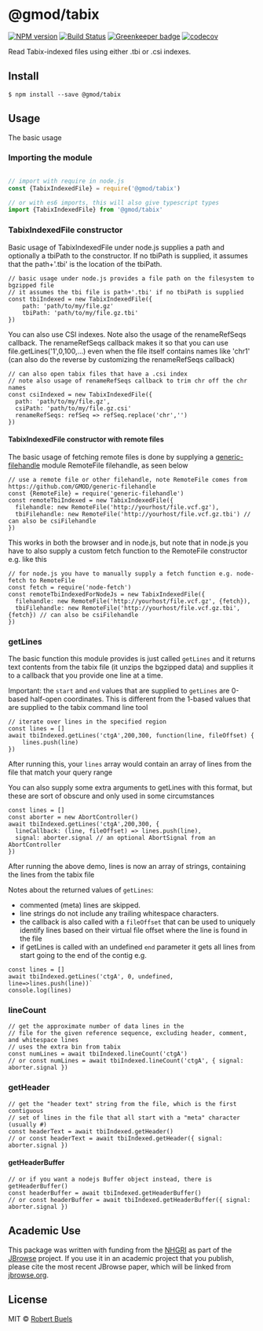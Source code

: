 # @gmod/tabix

[![NPM version](https://img.shields.io/npm/v/@gmod/tabix.svg?style=flat-square)](https://npmjs.org/package/@gmod/tabix)
[![Build Status](https://img.shields.io/travis/GMOD/tabix-js/master.svg?style=flat-square)](https://travis-ci.org/GMOD/tabix-js)
[![Greenkeeper badge](https://badges.greenkeeper.io/GMOD/tabix-js.svg)](https://greenkeeper.io/)
[![codecov](https://codecov.io/gh/GMOD/tabix-js/branch/master/graph/badge.svg)](https://codecov.io/gh/GMOD/tabix-js)


Read Tabix-indexed files using either .tbi or .csi indexes.

## Install

    $ npm install --save @gmod/tabix

## Usage

The basic usage


### Importing the module

```js

// import with require in node.js
const {TabixIndexedFile} = require('@gmod/tabix')

// or with es6 imports, this will also give typescript types
import {TabixIndexedFile} from '@gmod/tabix'
```


### TabixIndexedFile constructor


Basic usage of TabixIndexedFile under node.js supplies a path and optionally a tbiPath to the constructor. If no tbiPath is supplied, it assumes that the path+'.tbi' is the location of the tbiPath.

```
// basic usage under node.js provides a file path on the filesystem to bgzipped file
// it assumes the tbi file is path+'.tbi' if no tbiPath is supplied
const tbiIndexed = new TabixIndexedFile({
    path: 'path/to/my/file.gz'
    tbiPath: 'path/to/my/file.gz.tbi'
})

```

You can also use CSI indexes. Note also the usage of the renameRefSeqs callback. The renameRefSeqs callback makes it so that you can use file.getLines('1',0,100,...) even when the file itself contains names like 'chr1' (can also do the reverse by customizing the renameRefSeqs callback)

```
// can also open tabix files that have a .csi index
// note also usage of renameRefSeqs callback to trim chr off the chr names
const csiIndexed = new TabixIndexedFile({
  path: 'path/to/my/file.gz',
  csiPath: 'path/to/my/file.gz.csi'
  renameRefSeqs: refSeq => refSeq.replace('chr','')
})
```

#### TabixIndexedFile constructor with remote files


The basic usage of fetching remote files is done by supplying a [generic-filehandle](https://github.com/GMOD/generic-filehandle) module RemoteFile filehandle, as seen below


```
// use a remote file or other filehandle, note RemoteFile comes from https://github.com/GMOD/generic-filehandle
const {RemoteFile} = require('generic-filehandle')
const remoteTbiIndexed = new TabixIndexedFile({
  filehandle: new RemoteFile('http://yourhost/file.vcf.gz'),
  tbiFilehandle: new RemoteFile('http://yourhost/file.vcf.gz.tbi') // can also be csiFilehandle
})
```


This works in both the browser and in node.js, but note that in node.js you have to also supply a custom fetch function to the RemoteFile constructor e.g. like this


```
// for node.js you have to manually supply a fetch function e.g. node-fetch to RemoteFile
const fetch = require('node-fetch')
const remoteTbiIndexedForNodeJs = new TabixIndexedFile({
  filehandle: new RemoteFile('http://yourhost/file.vcf.gz', {fetch}),
  tbiFilehandle: new RemoteFile('http://yourhost/file.vcf.gz.tbi', {fetch}) // can also be csiFilehandle
})
```


### getLines


The basic function this module provides is just called `getLines` and it returns text contents from the tabix file (it unzips the bgzipped data) and supplies it to a callback that you provide one line at a time.


Important: the `start` and `end` values that are supplied to `getLines` are 0-based half-open coordinates. This is different from the 1-based values that are supplied to the tabix command line tool


```
// iterate over lines in the specified region
const lines = []
await tbiIndexed.getLines('ctgA',200,300, function(line, fileOffset) {
    lines.push(line)
})

```

After running this, your `lines` array would contain an array of lines from the file that match your query range


You can also supply some extra arguments to getLines with this format, but these are sort of obscure and only used in some circumstances


```
const lines = []
const aborter = new AbortController()
await tbiIndexed.getLines('ctgA',200,300, {
  lineCallback: (line, fileOffset) => lines.push(line),
  signal: aborter.signal // an optional AbortSignal from an AbortController
})

```

After running the above demo, lines is now an array of strings, containing the lines from the tabix file

Notes about the returned values of `getLines`:

- commented (meta) lines are skipped.
- line strings do not include any trailing whitespace characters.
- the callback is also called with a `fileOffset` that can be used to uniquely identify lines based on their virtual file offset where the line is found in the file
- if getLines is called with an undefined `end` parameter it gets all lines from start going to the end of the contig e.g.

```
const lines = []
await tbiIndexed.getLines('ctgA', 0, undefined, line=>lines.push(line))`
console.log(lines)
```




### lineCount


```
// get the approximate number of data lines in the
// file for the given reference sequence, excluding header, comment, and whitespace lines
// uses the extra bin from tabix
const numLines = await tbiIndexed.lineCount('ctgA')
// or const numLines = await tbiIndexed.lineCount('ctgA', { signal: aborter.signal })

```


### getHeader

```
// get the "header text" string from the file, which is the first contiguous
// set of lines in the file that all start with a "meta" character (usually #)
const headerText = await tbiIndexed.getHeader()
// or const headerText = await tbiIndexed.getHeader({ signal: aborter.signal })
```

#### getHeaderBuffer

```
// or if you want a nodejs Buffer object instead, there is getHeaderBuffer()
const headerBuffer = await tbiIndexed.getHeaderBuffer()
// or const headerBuffer = await tbiIndexed.getHeaderBuffer({ signal: aborter.signal })
```


## Academic Use

This package was written with funding from the [NHGRI](http://genome.gov) as part of the [JBrowse](http://jbrowse.org) project. If you use it in an academic project that you publish, please cite the most recent JBrowse paper, which will be linked from [jbrowse.org](http://jbrowse.org).

## License

MIT © [Robert Buels](https://github.com/rbuels)
